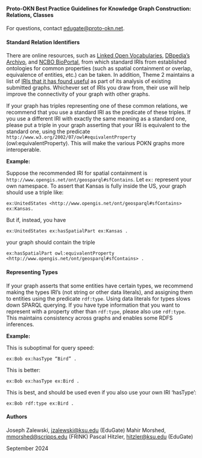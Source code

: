 #### **Proto-OKN Best Practice Guidelines for Knowledge Graph Construction: Relations, Classes**

For questions, contact [edugate@proto-okn.net](mailto:edugate@proto-okn.net).

#### **Standard Relation Identifiers**

There are online resources, such as [Linked Open Vocabularies](https://www.lov.okfn.org/), [DBpedia’s Archivo](http://dbpedia.org/ontology/), and [NCBO BioPortal](https://bioportal.bioontology.org/), from which standard IRIs from established ontologies for common properties (such as spatial containment or overlap, equivalence of entities, etc.) can be taken. In addition, Theme 2 maintains a list of [IRIs that it has found useful]((https://docs.google.com/document/d/1mDErGTy7Kfg6Ma1vbikCYwnNR53zTgh914bRcue0_Mw/edit#heading=h.ozq48iibstyy)) as part of its analysis of existing submitted graphs. Whichever set of IRIs you draw from, their use will help improve the connectivity of your graph with other graphs. 

If your graph has triples representing one of these common relations, we recommend that you use a standard IRI as the predicate of these triples. If you use a different IRI with exactly the same meaning as a standard one, please put a triple in your graph asserting that your IRI is equivalent to the standard one, using the predicate `http://www.w3.org/2002/07/owl#equivalentProperty` (owl:equivalentProperty). This will make the various POKN graphs more interoperable.

**Example:**

Suppose the recommended IRI for spatial containment is `http://www.opengis.net/ont/geosparql#sfContains`. Let `ex:` represent your own namespace. To assert that Kansas is fully inside the US, your graph should use a triple like:

```
ex:UnitedStates <http://www.opengis.net/ont/geosparql#sfContains> ex:Kansas.
```

But if, instead, you have 

```
ex:UnitedStates ex:hasSpatialPart ex:Kansas .
```
your graph should contain the triple

```
ex:hasSpatialPart owl:equivalentProperty <http://www.opengis.net/ont/geosparql#sfContains> .
```

#### **Representing Types**

If your graph asserts that some entities have certain types, we recommend making the types IRI’s (not string or other data literals), and assigning them to entities using the predicate `rdf:type`. Using data literals for types slows down SPARQL querying. If you have type information that you want to represent with a property other than `rdf:type`, please also use `rdf:type`. This maintains consistency across graphs and enables some RDFS inferences.

**Example:**

This is suboptimal for query speed:
```
ex:Bob ex:hasType “Bird” .
```

This is better:
```
ex:Bob ex:hasType ex:Bird .
```

This is best, and should be used even if you also use your own IRI ‘hasType’:
```
ex:Bob rdf:type ex:Bird .
```

#### **Authors**

Joseph Zalewski, jzalewski@ksu.edu (EduGate)
Mahir Morshed, mmorshed@scripps.edu (FRINK)
Pascal Hitzler, hitzler@ksu.edu (EduGate)

September 2024


